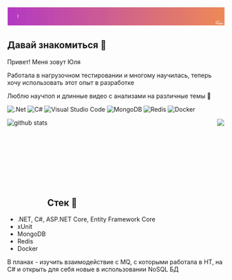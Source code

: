   <img style="border-width: thin;
    border-color: white;
    border-style: solid;" src="https://github.com/gfg7/gfg7/blob/main/gfg7-hello-world.gif"/>
## Давай знакомиться 👋
Привет! Меня зовут Юля

Работала в нагрузочном тестировании и многому научилась, теперь хочу использовать этот опыт в разработке

Люблю научпоп и длинные видео с анализами на различные темы :eyes:

![.Net](https://img.shields.io/badge/.NET-5C2D91?style=for-the-badge&logo=.net&logoColor=white)
![C#](https://img.shields.io/badge/c%23-%23239120.svg?style=for-the-badge&logo=c-sharp&logoColor=white)
![Visual Studio Code](https://img.shields.io/badge/Visual%20Studio%20Code-0078d7.svg?style=for-the-badge&logo=visual-studio-code&logoColor=white)
![MongoDB](https://img.shields.io/badge/MongoDB-%234ea94b.svg?style=for-the-badge&logo=mongodb&logoColor=white)
![Redis](https://img.shields.io/badge/redis-%23DD0031.svg?style=for-the-badge&logo=redis&logoColor=white)
![Docker](https://img.shields.io/badge/docker-%230db7ed.svg?style=for-the-badge&logo=docker&logoColor=white)


<div>
<div width="100%" align="center">
     <img align="left" height="195px" src="https://github-readme-stats-gfg7.vercel.app/api?username=gfg7&bg_color=25,B53BC4,EF8B59&title_color=fff&text_color=fff" alt="github stats"/>

  <img align="right" height="195px" src="https://github-readme-stats.vercel.app/api/top-langs/?username=gfg7&show_icons=true&count_private=false&layout=compact&bg_color=82,EF8B59,B53BC4&title_color=fff&text_color=fff&hide=css,scss,html"/>
  </div>
  
<br/><br/><br/><br/><br/><br/><br/><br/><br/> <!--#iamnotfrontend-->
  
  <div width="100%" align="left">

  ## Стек :hammer:
  - .NET, C#, ASP.NET Core, Entity Framework Core
  - xUnit
  - MongoDB
  - Redis
  - Docker

  В планах - изучить взаимодействие с MQ, с которыми работала в НТ, на C# и открыть для себя новые в использовании NoSQL БД
</div>
  
</div>
